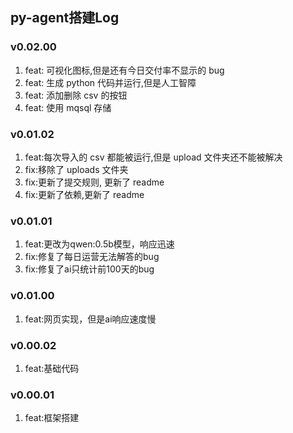 ## py-agent搭建Log
### v0.02.00
1. feat: 可视化图标,但是还有今日交付率不显示的 bug
2. feat: 生成 python 代码并运行,但是人工智障
3. feat: 添加删除 csv 的按钮
4. feat: 使用 mqsql 存储

### v0.01.02
1. feat:每次导入的 csv 都能被运行,但是 upload 文件夹还不能被解决
2. fix:移除了 uploads 文件夹
3. fix:更新了提交规则, 更新了 readme
4. fix:更新了依赖,更新了 readme

### v0.01.01
1. feat:更改为qwen:0.5b模型，响应迅速
2. fix:修复了每日运营无法解答的bug
3. fix:修复了ai只统计前100天的bug

### v0.01.00
1. feat:网页实现，但是ai响应速度慢

### v0.00.02
1. feat:基础代码

### v0.00.01
1. feat:框架搭建